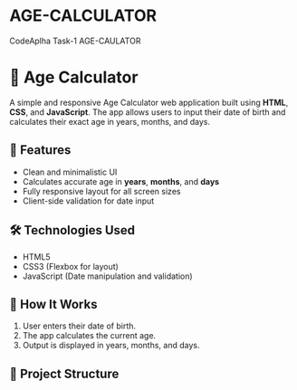 # AGE-CALCULATOR
CodeAplha Task-1 AGE-CAULATOR

# 🧮 Age Calculator

A simple and responsive Age Calculator web application built using **HTML**, **CSS**, and **JavaScript**. The app allows users to input their date of birth and calculates their exact age in years, months, and days.


## 🚀 Features

- Clean and minimalistic UI
- Calculates accurate age in **years**, **months**, and **days**
- Fully responsive layout for all screen sizes
- Client-side validation for date input


## 🛠️ Technologies Used

- HTML5
- CSS3 (Flexbox for layout)
- JavaScript (Date manipulation and validation)

## 📸 How It Works

1. User enters their date of birth.
2. The app calculates the current age.
3. Output is displayed in years, months, and days.

## 📁 Project Structure

